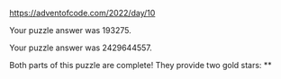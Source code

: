 https://adventofcode.com/2022/day/10

Your puzzle answer was 193275.

Your puzzle answer was 2429644557.

Both parts of this puzzle are complete! They provide two gold stars: **

